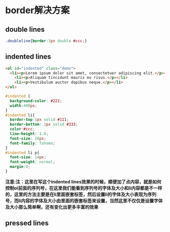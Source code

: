 # border解决方案
## double lines

```css
.doubleline{border:3px double #ccc;}
```

## indented lines

```html
<ol id="indented" class="demo">
  <li><p>Lorem ipsum dolor sit amet, consectetuer adipiscing elit.</p></li>
    <li><p>Aliquam tincidunt mauris eu risus.</p></li>
    <li><p>Vestibulum auctor dapibus neque.</p></li>                   
</ol>
```

```css
#indented {
  background-color: #222;
  width:400px;
}
#indented li{
  border-top:1px solid #111;
  border-bottom: 1px solid #333;
  color:#ccc;
  line-height: 1.8;
  font-size: 16px;
  font-family: Tahoma;
}
#indented li p{
  font-size: 14px;
  font-weight: normal;
  margin:0;
}
```

**注意:注：这里在写这个indented lines效果的时候，顺便加了点内容，就是如何控制ol前面的序列号，在这里我们能看到序列号的字体及大小和li内容都是不一样的，这里的方法主要是在li里面嵌套标签，然后设置li的字体及大小表现为序列号，而li内容的字体及大小由里面的嵌套标签来设置，当然这里不仅仅是设置字体及大小那么简单啊，还有变化出更多丰富的效果**

## pressed lines
